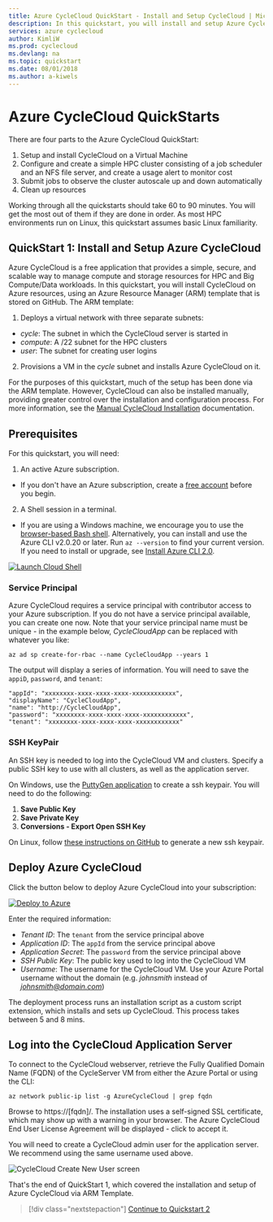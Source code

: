 ```yaml
---
title: Azure CycleCloud QuickStart - Install and Setup CycleCloud | Microsoft Docs
description: In this quickstart, you will install and setup Azure CycleCloud
services: azure cyclecloud
author: KimliW
ms.prod: cyclecloud
ms.devlang: na
ms.topic: quickstart
ms.date: 08/01/2018
ms.author: a-kiwels
---
```


# Azure CycleCloud QuickStarts

There are four parts to the Azure CycleCloud QuickStart:

1. Setup and install CycleCloud on a Virtual Machine
2. Configure and create a simple HPC cluster consisting of a job scheduler and an NFS file server, and create a usage alert to monitor cost
3. Submit jobs to observe the cluster autoscale up and down automatically
4. Clean up resources

Working through all the quickstarts should take 60 to 90 minutes. You will get the most out of them if they are done in order. As most HPC environments run on Linux, this quickstart assumes basic Linux familiarity.

## QuickStart 1: Install and Setup Azure CycleCloud

Azure CycleCloud is a free application that provides a simple, secure, and scalable way to manage compute and storage resources for HPC and Big Compute/Data workloads. In this quickstart, you will install CycleCloud on Azure resources, using an Azure Resource Manager (ARM) template that is stored on GitHub. The ARM template:

1. Deploys a virtual network with three separate subnets:
  * *cycle*: The subnet in which the CycleCloud server is started in
  * *compute*: A /22 subnet for the HPC clusters
  * *user*: The subnet for creating user logins
2. Provisions a VM in the *cycle* subnet and installs Azure CycleCloud on it.

For the purposes of this quickstart, much of the setup has been done via the ARM template. However, CycleCloud can also be installed manually, providing greater control over the installation and configuration process. For more information, see the [Manual CycleCloud Installation](installation.md) documentation.

## Prerequisites

For this quickstart, you will need:

1. An active Azure subscription.
  * If you don't have an Azure subscription, create a [free account](https://azure.microsoft.com/free/) before you begin.
2. A Shell session in a terminal.
  * If you are using a Windows machine, we encourage you to use the [browser-based Bash shell](https://shell.azure.com). Alternatively, you can install and use the Azure CLI v2.0.20 or later. Run `az --version` to find your current version. If you need to install or upgrade, see [Install Azure CLI 2.0](/cli/azure/install-azure-cli).

[![Launch Cloud Shell](https://shell.azure.com/images/launchcloudshell.png "Launch Cloud Shell")](https://shell.azure.com)

### Service Principal

Azure CycleCloud requires a service principal with contributor access to your Azure subscription. If you do not have a service principal available, you can create one now. Note that your service principal name must be unique - in the example below, *CycleCloudApp* can be replaced with whatever you like:

```azurecli-interactive
az ad sp create-for-rbac --name CycleCloudApp --years 1
```

The output will display a series of information. You will need to save the `appiD`, `password`, and `tenant`:

``` output
"appId": "xxxxxxxx-xxxx-xxxx-xxxx-xxxxxxxxxxxx",
"displayName": "CycleCloudApp",
"name": "http://CycleCloudApp",
"password": "xxxxxxxx-xxxx-xxxx-xxxx-xxxxxxxxxxxx",
"tenant": "xxxxxxxx-xxxx-xxxx-xxxx-xxxxxxxxxxxx"
```

### SSH KeyPair

An SSH key is needed to log into the CycleCloud VM and clusters. Specify a public SSH key to use with all clusters, as well as the application server.

On Windows, use the [PuttyGen application](https://www.ssh.com/ssh/putty/windows/puttygen#sec-Creating-a-new-key-pair-for-authentication) to create a ssh keypair. You will need to do the following:

  1. **Save Public Key**
  2. **Save Private Key**
  3. **Conversions - Export Open SSH Key**

On Linux, follow [these instructions on GitHub](https://help.github.com/articles/generating-a-new-ssh-key-and-adding-it-to-the-ssh-agent/) to generate a new ssh keypair.

## Deploy Azure CycleCloud

Click the button below to deploy Azure CycleCloud into your subscription:

[![Deploy to Azure](https://azuredeploy.net/deploybutton.svg)](https://portal.azure.com/#create/Microsoft.Template/uri/https%3A%2F%2Fraw.githubusercontent.com%2FCycleCloudCommunity%2Fcyclecloud_arm%2Fdeploy-azure%2Fazuredeploy.json)

Enter the required information:

* *Tenant ID*: The `tenant` from the service principal above
* *Application ID*: The `appId` from the service principal above
* *Application Secret*: The `password` from the service principal above
* *SSH Public Key*: The public key used to log into the CycleCloud VM
* *Username*: The username for the CycleCloud VM. Use your Azure Portal username without the domain (e.g. *johnsmith* instead of *johnsmith@domain.com*)

The deployment process runs an installation script as a custom script extension, which installs and sets up CycleCloud. This process takes between 5 and 8 mins.

## Log into the CycleCloud Application Server

To connect to the CycleCloud webserver, retrieve the Fully Qualified Domain Name (FQDN) of the CycleServer VM from either the Azure Portal or using the CLI:

```azurecli-interactive
az network public-ip list -g AzureCycleCloud | grep fqdn
```

Browse to https://[fqdn]/. The installation uses a self-signed SSL certificate, which may show up with a warning in your browser. The Azure CycleCloud End User License Agreement will be displayed - click to accept it.

You will need to create a CycleCloud admin user for the application server. We recommend using the same username used above.

![CycleCloud Create New User screen](~/images/create-new-user.png)

That's the end of QuickStart 1, which covered the installation and setup of Azure CycleCloud via ARM Template.

> [!div class="nextstepaction"]
> [Continue to Quickstart 2](quickstart-create-and-run-cluster.md)
